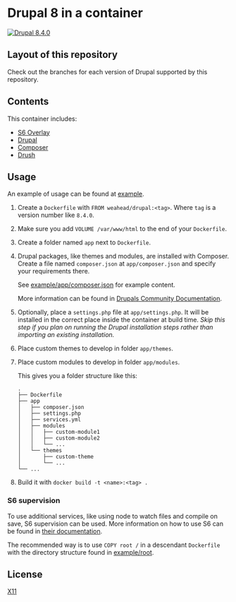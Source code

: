 # Drupal 8 in a container

[![Drupal 8.4.0](https://img.shields.io/badge/Drupal-8.4.0-green.svg)](https://github.com/weahead/docker-drupal/tree/v8.x)


## Layout of this repository

Check out the branches for each version of Drupal supported by this repository.


## Contents

This container includes:

- [S6 Overlay](https://github.com/just-containers/s6-overlay)
- [Drupal](https://www.drupal.org/)
- [Composer](https://getcomposer.org/)
- [Drush](http://www.drush.org/)


## Usage

An example of usage can be found at [example](example).

1. Create a `Dockerfile` with `FROM weahead/drupal:<tag>`. Where `tag` is a
   version number like `8.4.0`.

2. Make sure you add `VOLUME /var/www/html` to the end of your `Dockerfile`.

3. Create a folder named `app` next to `Dockerfile`.

4. Drupal packages, like themes and modules, are installed with Composer. Create
   a file named `composer.json` at `app/composer.json` and specify your
   requirements there.

   See [example/app/composer.json](example/app/composer.json) for example content.

   More information can be found in [Drupals Community Documentation](https://www.drupal.org/node/2718229).

5. Optionally, place a `settings.php` file at `app/settings.php`. It will be 
   installed in the correct place inside the container at build time. *Skip this
   step if you plan on running the Drupal installation steps rather than
   importing an existing installation.*

6. Place custom themes to develop in folder `app/themes`.

7. Place custom modules to develop in folder `app/modules`.

   This gives you a folder structure like this:

   ```
   .
   ├── Dockerfile
   ├── app
   │   ├── composer.json
   │   ├── settings.php
   │   ├── services.yml
   │   ├── modules
   │   │   ├── custom-module1
   │   │   ├── custom-module2
   │   │   └── ...
   │   └── themes
   │       ├── custom-theme
   │       └── ...
   └── ...
   ```

7. Build it with `docker build -t <name>:<tag> .`


### S6 supervision

To use additional services, like using node to watch files and compile on save,
S6 supervision can be used. More information on how to use S6 can be found in
[their documentation](https://github.com/just-containers/s6-overlay).

The recommended way is to use `COPY root /` in a descendant `Dockerfile` with
the directory structure found in [example/root](example/root).


## License

[X11](LICENSE)
